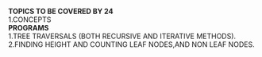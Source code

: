 **TOPICS TO BE COVERED BY 24** <br>
1.CONCEPTS <br>
**PROGRAMS** <br>
1.TREE TRAVERSALS (BOTH RECURSIVE AND ITERATIVE METHODS).
<br>
2.FINDING HEIGHT AND COUNTING LEAF NODES,AND NON LEAF NODES. <br>



